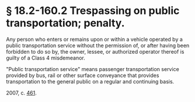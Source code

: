 # § 18.2-160.2 Trespassing on public transportation; penalty.

<p>Any person who enters or remains upon or within a vehicle operated by a public transportation service without the permission of, or after having been forbidden to do so by, the owner, lessee, or authorized operator thereof is guilty of a Class 4 misdemeanor.</p><p>"Public transportation service" means passenger transportation service provided by bus, rail or other surface conveyance that provides transportation to the general public on a regular and continuing basis.</p><p>2007, c. <a href='http://lis.virginia.gov/cgi-bin/legp604.exe?071+ful+CHAP0461'>461</a>.</p>